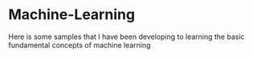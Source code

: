 # Machine-Learning
Here is some samples that I have been developing to learning  the basic fundamental concepts of machine learning
